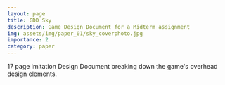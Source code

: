 ```yaml
---
layout: page
title: GDD Sky
description: Game Design Document for a Midterm assignment
img: assets/img/paper_01/sky_coverphoto.jpg
importance: 2
category: paper
---
```


17 page imitation Design Document breaking down the game's overhead design elements.

<object data="{{ site.url }}{{ site.baseurl }}/assets/pdf/gdd_skychildrenoflight.pdf" width="800" height="800" type='application/pdf'></object>



